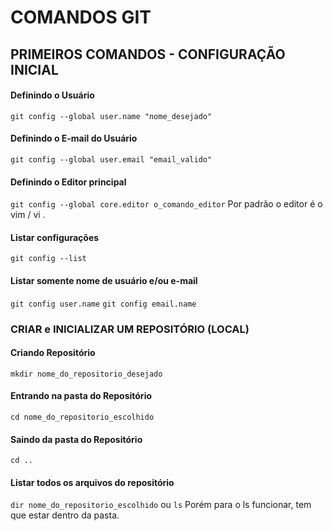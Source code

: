 # COMANDOS GIT

## PRIMEIROS COMANDOS - CONFIGURAÇÃO INICIAL

#### Definindo o Usuário
`git config --global user.name "nome_desejado"`

#### Definindo o E-mail do Usuário
`git config --global user.email "email_valido" `

#### Definindo o Editor principal
`git config --global core.editor o_comando_editor` 
Por padrão o editor é o vim / vi .

#### Listar configurações
`git config --list`

#### Listar somente nome de usuário e/ou e-mail
`git config user.name`
`git config email.name`


### CRIAR e INICIALIZAR UM REPOSITÓRIO (LOCAL)

#### Criando Repositório
`mkdir nome_do_repositorio_desejado`

#### Entrando na pasta do Repositório
`cd nome_do_repositorio_escolhido`

#### Saindo da pasta do Repositório
`cd ..` 

#### Listar todos os arquivos do repositório
`dir nome_do_repositorio_escolhido`
ou
`ls` Porém para o ls funcionar, tem que estar dentro da pasta.
